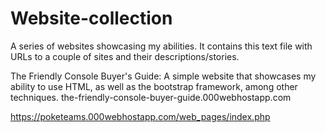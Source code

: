 # Website-collection
A series of websites showcasing my abilities.  It contains this text file with URLs to a couple of sites and their descriptions/stories.

The Friendly Console Buyer's Guide: A simple website that showcases my ability to use HTML, as well as the bootstrap framework, among other techniques.
    the-friendly-console-buyer-guide.000webhostapp.com
    

https://poketeams.000webhostapp.com/web_pages/index.php
